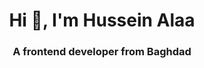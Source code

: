 <h1 align="center">Hi 👋, I'm Hussein Alaa</h1>
<h3 align="center">A frontend developer from Baghdad</h3>
